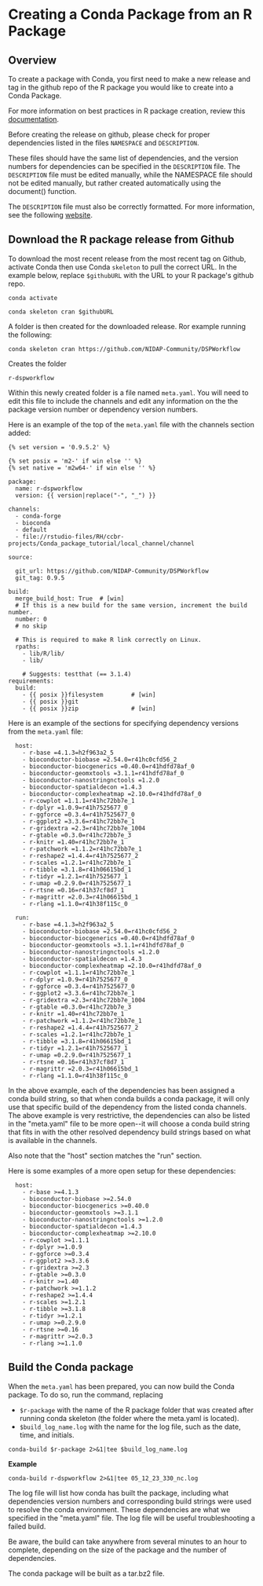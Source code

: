 # Creating a Conda Package from an R Package

## Overview 

To create a package with Conda, you first need to make a new release and tag in the github repo of the R package you would like to create into a Conda Package.

For more information on best practices in R package creation, review this [documentation](https://r-pkgs.org/whole-game.html).

Before creating the release on github, please check for proper dependencies listed in the files `NAMESPACE` and `DESCRIPTION`.

These files should have the same list of dependencies, and the version numbers for dependencies can be specified in the `DESCRIPTION` file. The `DESCRIPTION` file must be edited manually, while the NAMESPACE file should not be edited manually, but rather created automatically using the document() function. 

The `DESCRIPTION` file must also be correctly formatted. For more information, see the following [website](https://r-pkgs.org/description.html).

## Download the R package release from Github

To download the most recent release from the most recent tag on Github, activate Conda then use Conda `skeleton` to pull the correct URL. In the example below, replace `$githubURL` with the URL to your R package's github repo.

```
conda activate 

conda skeleton cran $githubURL
```

A folder is then created for the downloaded release. Ror example running the following:

```
conda skeleton cran https://github.com/NIDAP-Community/DSPWorkflow
```

Creates the folder

```
r-dspworkflow
```

Within this newly created folder is a file named `meta.yaml`. You will need to edit this file to include the channels and edit any information on the the package version number or dependency version numbers.

Here is an example of the top of the `meta.yaml` file with the channels section added:

```
{% set version = '0.9.5.2' %}

{% set posix = 'm2-' if win else '' %}
{% set native = 'm2w64-' if win else '' %}

package:
  name: r-dspworkflow
  version: {{ version|replace("-", "_") }}
  
channels:
  - conda-forge
  - bioconda
  - default
  - file://rstudio-files/RH/ccbr-projects/Conda_package_tutorial/local_channel/channel

source:

  git_url: https://github.com/NIDAP-Community/DSPWorkflow
  git_tag: 0.9.5

build:
  merge_build_host: True  # [win]
  # If this is a new build for the same version, increment the build number.
  number: 0
  # no skip

  # This is required to make R link correctly on Linux.
  rpaths:
    - lib/R/lib/
    - lib/

    # Suggests: testthat (== 3.1.4)
requirements:
  build:
    - {{ posix }}filesystem        # [win]
    - {{ posix }}git
    - {{ posix }}zip               # [win]
```

Here is an example of the sections for specifying dependency versions from the `meta.yaml` file:

```
  host:
    - r-base =4.1.3=h2f963a2_5
    - bioconductor-biobase =2.54.0=r41hc0cfd56_2
    - bioconductor-biocgenerics =0.40.0=r41hdfd78af_0
    - bioconductor-geomxtools =3.1.1=r41hdfd78af_0
    - bioconductor-nanostringnctools =1.2.0
    - bioconductor-spatialdecon =1.4.3
    - bioconductor-complexheatmap =2.10.0=r41hdfd78af_0
    - r-cowplot =1.1.1=r41hc72bb7e_1
    - r-dplyr =1.0.9=r41h7525677_0
    - r-ggforce =0.3.4=r41h7525677_0
    - r-ggplot2 =3.3.6=r41hc72bb7e_1
    - r-gridextra =2.3=r41hc72bb7e_1004
    - r-gtable =0.3.0=r41hc72bb7e_3
    - r-knitr =1.40=r41hc72bb7e_1
    - r-patchwork =1.1.2=r41hc72bb7e_1
    - r-reshape2 =1.4.4=r41h7525677_2
    - r-scales =1.2.1=r41hc72bb7e_1
    - r-tibble =3.1.8=r41h06615bd_1
    - r-tidyr =1.2.1=r41h7525677_1
    - r-umap =0.2.9.0=r41h7525677_1
    - r-rtsne =0.16=r41h37cf8d7_1
    - r-magrittr =2.0.3=r41h06615bd_1
    - r-rlang =1.1.0=r41h38f115c_0
    
  run:
    - r-base =4.1.3=h2f963a2_5
    - bioconductor-biobase =2.54.0=r41hc0cfd56_2
    - bioconductor-biocgenerics =0.40.0=r41hdfd78af_0
    - bioconductor-geomxtools =3.1.1=r41hdfd78af_0
    - bioconductor-nanostringnctools =1.2.0
    - bioconductor-spatialdecon =1.4.3
    - bioconductor-complexheatmap =2.10.0=r41hdfd78af_0
    - r-cowplot =1.1.1=r41hc72bb7e_1
    - r-dplyr =1.0.9=r41h7525677_0
    - r-ggforce =0.3.4=r41h7525677_0
    - r-ggplot2 =3.3.6=r41hc72bb7e_1
    - r-gridextra =2.3=r41hc72bb7e_1004
    - r-gtable =0.3.0=r41hc72bb7e_3
    - r-knitr =1.40=r41hc72bb7e_1
    - r-patchwork =1.1.2=r41hc72bb7e_1
    - r-reshape2 =1.4.4=r41h7525677_2
    - r-scales =1.2.1=r41hc72bb7e_1
    - r-tibble =3.1.8=r41h06615bd_1
    - r-tidyr =1.2.1=r41h7525677_1
    - r-umap =0.2.9.0=r41h7525677_1
    - r-rtsne =0.16=r41h37cf8d7_1
    - r-magrittr =2.0.3=r41h06615bd_1
    - r-rlang =1.1.0=r41h38f115c_0
```

In the above example, each of the dependencies has been assigned a conda build string, so that when conda builds a conda package, it will only use that specific build of the dependency from the listed conda channels. The above example is very restrictive, the dependencies can also be listed in the "meta.yaml" file to be more open--it will choose a conda build string that fits in with the other resolved dependency build strings based on what is available in the channels. 

Also note that the "host" section matches the "run" section.

Here is some examples of a more open setup for these dependencies:

```
  host:
    - r-base >=4.1.3
    - bioconductor-biobase >=2.54.0
    - bioconductor-biocgenerics >=0.40.0
    - bioconductor-geomxtools >=3.1.1
    - bioconductor-nanostringnctools >=1.2.0
    - bioconductor-spatialdecon =1.4.3
    - bioconductor-complexheatmap >=2.10.0
    - r-cowplot >=1.1.1
    - r-dplyr >=1.0.9
    - r-ggforce >=0.3.4
    - r-ggplot2 >=3.3.6
    - r-gridextra >=2.3
    - r-gtable >=0.3.0
    - r-knitr >=1.40
    - r-patchwork >=1.1.2
    - r-reshape2 >=1.4.4
    - r-scales >=1.2.1
    - r-tibble >=3.1.8
    - r-tidyr >=1.2.1
    - r-umap >=0.2.9.0
    - r-rtsne >=0.16
    - r-magrittr >=2.0.3
    - r-rlang >=1.1.0
```

## Build the Conda package

When the `meta.yaml` has been prepared, you can now build the Conda package. To do so, run the command, replacing 

- `$r-package` with the name of the R package folder that was created after running conda skeleton (the folder where the meta.yaml is located).
- `$build_log_name.log` with the name for the log file, such as the date, time, and initials.

```
conda-build $r-package 2>&1|tee $build_log_name.log
```

**Example** 
```
conda-build r-dspworkflow 2>&1|tee 05_12_23_330_nc.log

```

The log file will list how conda has built the package, including what dependencies version numbers and corresponding build strings were used to resolve the conda environment. These dependencies are what we specified in the "meta.yaml" file. The log file will be useful troubleshooting a failed build.

Be aware, the build can take anywhere from several minutes to an hour to complete, depending on the size of the package and the number of dependencies. 

The conda package will be built as a tar.bz2 file.